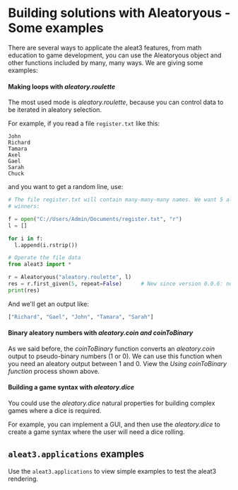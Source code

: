 # Building solutions with Aleatoryous - Some examples

There are several ways to applicate the aleat3 features, from math education to
game development, you can use the Aleatoryous object and other functions included
by many, many ways. We are giving some examples:

#### Making loops with _aleatory.roulette_

The most used mode is *aleatory.roulette*, because you can control data to be
iterated in aleatory selection.

For example, if you read a file `register.txt` like this:

```
John
Richard
Tamara
Axel
Gael
Sarah
Chuck
```

and you want to get a random line, use:

```python
# The file register.txt will contain many-many-many names. We want 5 aleatory
# winners:

f = open("C://Users/Admin/Documents/register.txt", "r")
l = []

for i in f:
  l.append(i.rstrip())

# Operate the file data
from aleat3 import *

r = Aleatoryous("aleatory.roulette", l)
res = r.first_given(5, repeat=False)      # New since version 0.0.6: no-repetition
print(res)
```

And we'll get an output like:

```python
["Richard", "Gael", "John", "Tamara", "Sarah"]
```

#### Binary aleatory numbers with _aleatory.coin and coinToBinary_

As we said before, the *coinToBinary* function converts an *aleatory.coin* output
to pseudo-binary numbers (1 or 0). We can use this function when you need an aleatory
output between 1 and 0. View the _Using coinToBinary function_ process shown above.

#### Building a game syntax with _aleatory.dice_

You could use the *aleatory.dice* natural properties for building complex games
where a dice is required.

For example, you can implement a GUI, and then use the *aleatory.dice* to create a game syntax where
the user will need a dice rolling.

## `aleat3.applications` examples

Use the `aleat3.applications` to view simple examples to test the aleat3 rendering.
